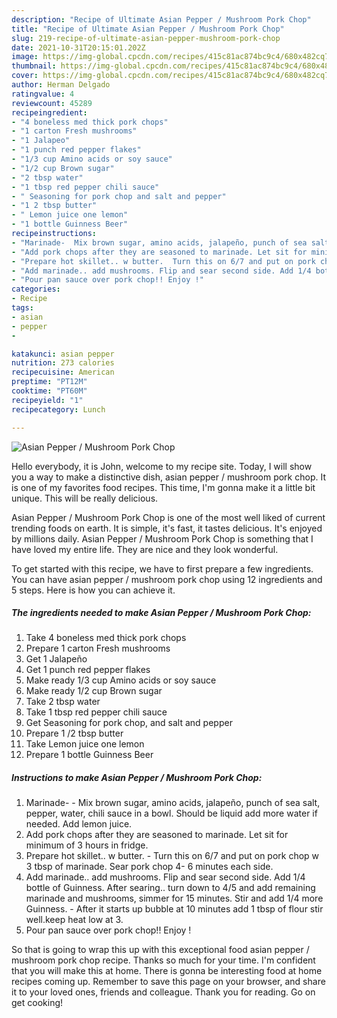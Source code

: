 ```yaml
---
description: "Recipe of Ultimate Asian Pepper / Mushroom Pork Chop"
title: "Recipe of Ultimate Asian Pepper / Mushroom Pork Chop"
slug: 219-recipe-of-ultimate-asian-pepper-mushroom-pork-chop
date: 2021-10-31T20:15:01.202Z
image: https://img-global.cpcdn.com/recipes/415c81ac874bc9c4/680x482cq70/asian-pepper-mushroom-pork-chop-recipe-main-photo.jpg
thumbnail: https://img-global.cpcdn.com/recipes/415c81ac874bc9c4/680x482cq70/asian-pepper-mushroom-pork-chop-recipe-main-photo.jpg
cover: https://img-global.cpcdn.com/recipes/415c81ac874bc9c4/680x482cq70/asian-pepper-mushroom-pork-chop-recipe-main-photo.jpg
author: Herman Delgado
ratingvalue: 4
reviewcount: 45289
recipeingredient:
- "4 boneless med thick pork chops"
- "1 carton Fresh mushrooms"
- "1 Jalapeo"
- "1 punch red pepper flakes"
- "1/3 cup Amino acids or soy sauce"
- "1/2 cup Brown sugar"
- "2 tbsp water"
- "1 tbsp red pepper chili sauce"
- " Seasoning for pork chop and salt and pepper"
- "1 2 tbsp butter"
- " Lemon juice one lemon"
- "1 bottle Guinness Beer"
recipeinstructions:
- "Marinade-  Mix brown sugar, amino acids, jalapeño, punch of sea salt, pepper, water, chili sauce in a bowl. Should be liquid add more water if needed. Add lemon juice."
- "Add pork chops after they are seasoned to marinade. Let sit for minimum of 3 hours in fridge."
- "Prepare hot skillet.. w butter.  Turn this on 6/7 and put on pork chop w 3 tbsp of marinade. Sear pork chop 4- 6 minutes each side."
- "Add marinade.. add mushrooms. Flip and sear second side. Add 1/4 bottle of Guinness. After searing.. turn down to 4/5 and add remaining marinade and mushrooms, simmer for 15 minutes. Stir and add 1/4 more Guinness.  After it starts up bubble at 10 minutes add 1 tbsp of flour stir well.keep heat low at 3."
- "Pour pan sauce over pork chop!! Enjoy !"
categories:
- Recipe
tags:
- asian
- pepper
- 

katakunci: asian pepper  
nutrition: 273 calories
recipecuisine: American
preptime: "PT12M"
cooktime: "PT60M"
recipeyield: "1"
recipecategory: Lunch

---
```



![Asian Pepper / Mushroom Pork Chop](https://img-global.cpcdn.com/recipes/415c81ac874bc9c4/680x482cq70/asian-pepper-mushroom-pork-chop-recipe-main-photo.jpg)

Hello everybody, it is John, welcome to my recipe site. Today, I will show you a way to make a distinctive dish, asian pepper / mushroom pork chop. It is one of my favorites food recipes. This time, I'm gonna make it a little bit unique. This will be really delicious.



Asian Pepper / Mushroom Pork Chop is one of the most well liked of current trending foods on earth. It is simple, it's fast, it tastes delicious. It's enjoyed by millions daily. Asian Pepper / Mushroom Pork Chop is something that I have loved my entire life. They are nice and they look wonderful.


To get started with this recipe, we have to first prepare a few ingredients. You can have asian pepper / mushroom pork chop using 12 ingredients and 5 steps. Here is how you can achieve it.

<!--inarticleads1-->

##### The ingredients needed to make Asian Pepper / Mushroom Pork Chop:

1. Take 4 boneless med thick pork chops
1. Prepare 1 carton Fresh mushrooms
1. Get 1 Jalapeño
1. Get 1 punch red pepper flakes
1. Make ready 1/3 cup Amino acids or soy sauce
1. Make ready 1/2 cup Brown sugar
1. Take 2 tbsp water
1. Take 1 tbsp red pepper chili sauce
1. Get  Seasoning for pork chop, and salt and pepper
1. Prepare 1 /2 tbsp butter
1. Take  Lemon juice one lemon
1. Prepare 1 bottle Guinness Beer




<!--inarticleads2-->

##### Instructions to make Asian Pepper / Mushroom Pork Chop:

1. Marinade-  - Mix brown sugar, amino acids, jalapeño, punch of sea salt, pepper, water, chili sauce in a bowl. Should be liquid add more water if needed. Add lemon juice.
1. Add pork chops after they are seasoned to marinade. Let sit for minimum of 3 hours in fridge.
1. Prepare hot skillet.. w butter.  - Turn this on 6/7 and put on pork chop w 3 tbsp of marinade. Sear pork chop 4- 6 minutes each side.
1. Add marinade.. add mushrooms. Flip and sear second side. Add 1/4 bottle of Guinness. After searing.. turn down to 4/5 and add remaining marinade and mushrooms, simmer for 15 minutes. Stir and add 1/4 more Guinness.  - After it starts up bubble at 10 minutes add 1 tbsp of flour stir well.keep heat low at 3.
1. Pour pan sauce over pork chop!! Enjoy !




So that is going to wrap this up with this exceptional food asian pepper / mushroom pork chop recipe. Thanks so much for your time. I'm confident that you will make this at home. There is gonna be interesting food at home recipes coming up. Remember to save this page on your browser, and share it to your loved ones, friends and colleague. Thank you for reading. Go on get cooking!
